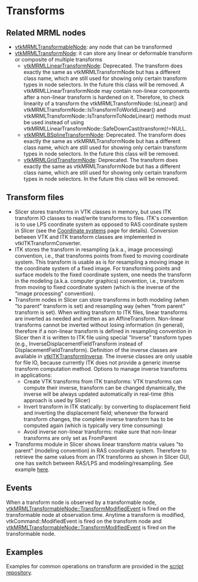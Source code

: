 # Transforms

## Related MRML nodes
- [vtkMRMLTransformableNode](https://slicer.org/doc/html/classvtkMRMLTransformableNode.html): any node that can be transformed
- [vtkMRMLTransformNode](https://slicer.org/doc/html/classvtkMRMLTransformNode.html): it can store any linear or deformable transform or composite of multiple transforms
  - [vtkMRMLLinearTransformNode](https://slicer.org/doc/html/classvtkMRMLLinearTransformNode.html): Deprecated. The transform does exactly the same as vtkMRMLTransformNode but has a different class name, which are still used for showing only certain transform types in node selectors. In the future this class will be removed. A vtkMRMLLinearTransformNode may contain non-linear components after a non-linear transform is hardened on it. Therefore, to check linearity of a transform the vtkMRMLTransformNode::IsLinear() and vtkMRMLTransformNode::IsTransformToWorldLinear() and vtkMRMLTransformNode::IsTransformToNodeLinear() methods must be used instead of using vtkMRMLLinearTransformNode::SafeDownCast(transform)!=NULL.
  - [vtkMRMLBSplineTransformNode](https://slicer.org/doc/html/classvtkMRMLBSplineTransformNode.html): Deprecated. The transform does exactly the same as vtkMRMLTransformNode but has a different class name, which are still used for showing only certain transform types in node selectors. In the future this class will be removed.
  - [vtkMRMLGridTransformNode](https://slicer.org/doc/html/classvtkMRMLGridTransformNode.html): Deprecated. The transform does exactly the same as vtkMRMLTransformNode but has a different class name, which are still used for showing only certain transform types in node selectors. In the future this class will be removed.

## Transform files

- Slicer stores transforms in VTK classes in memory, but uses ITK transform IO classes to read/write transforms to files. ITK's convention is to use LPS coordinate system as opposed to RAS coordinate system in Slicer (see the [Coordinate systems](../../user_guide/coordinate_systems.md) page for details). Conversion between VTK and ITK transform classes are implemented in vtkITKTransformConverter.
- ITK stores the transform in resampling (a.k.a., image processing) convention, i.e., that transforms points from fixed to moving coordinate system. This transform is usable as is for resampling a moving image in the coordinate system of a fixed image. For transforming points and surface models to the fixed coordinate system, one needs the transform in the modeling (a.k.a. computer graphics) convention, i.e., transform from moving to fixed coordinate system (which is the inverse of the "image processing" convention).
- Transform nodes in Slicer can store transforms in both modeling (when "to parent" transform is set) and resampling way (when "from parent" transform is set). When writing transform to ITK files, linear transforms are inverted as needed and written as an AffineTransform. Non-linear transforms cannot be inverted without losing information (in general), therefore if a non-linear transform is defined in resampling convention in Slicer then it is written to ITK file using special "Inverse" transform types (e.g., InverseDisplacementFieldTransform instead of DisplacementFieldTransform). Definition of the inverse classes are available in [vtkITKTransformInverse](https://github.com/Slicer/Slicer/blob/main/Libs/MRML/Core/vtkITKTransformInverse.h). The inverse classes are only usable for file IO, because currently ITK does not provide a generic inverse transform computation method. Options to manage inverse transforms in applications:
  - Create VTK transforms from ITK transforms: VTK transforms can compute their inverse, transform can be changed dynamically, the inverse will be always updated automatically in real-time (this approach is used by Slicer)
  - Invert transform in ITK statically: by converting to displacement field and inverting the displacement field; whenever the forward transform changes, the complete inverse transform has to be computed again (which is typically very time consuming)
  - Avoid inverse non-linear transforms: make sure that non-linear transforms are only set as FromParent
- Transforms module in Slicer shows linear transform matrix values "to parent" (modeling convention) in RAS coordinate system. Therefore to retrieve the same values from an ITK transforms as shown in Slicer GUI, one has switch between RAS/LPS and modeling/resampling. See example [here](../script_repository.md#convert-between-itk-and-slicer-linear-transforms).

## Events

When a transform node is observed by a transformable node, [vtkMRMLTransformableNode::TransformModifiedEvent](https://slicer.org/doc/html/classvtkMRMLTransformableNode.html#ace1c30fc9df552543f00d51a20c038a6a4993bf6e23a6dfc138cb2efc1b9ce43b) is fired on the transformable node at observation time. Anytime a transform is modified, vtkCommand::ModifiedEvent is fired on the transform node and [vtkMRMLTransformableNode::TransformModifiedEvent](https://slicer.org/doc/html/classvtkMRMLTransformableNode.html#ace1c30fc9df552543f00d51a20c038a6a4993bf6e23a6dfc138cb2efc1b9ce43b) is fired on the transformable node.

## Examples

Examples for common operations on transform are provided in the [script repository](../script_repository.md#transforms).
